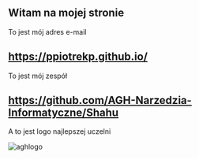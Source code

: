## Witam na mojej stronie

 To jest mój adres e-mail
## https://ppiotrekp.github.io/

 To jest mój zespół
## https://github.com/AGH-Narzedzia-Informatyczne/Shahu

 A to jest logo najlepszej uczelni
 
![aghlogo](https://user-images.githubusercontent.com/73071921/100114376-a9ce8c00-2e71-11eb-851a-83e7896219e2.jpg)
